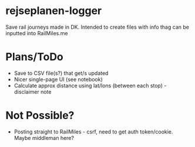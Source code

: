 # rejseplanen-logger
Save rail journeys made in DK. Intended to create files with info thag can be inputted into RailMiles.me

# Plans/ToDo
- Save to CSV file(s?) that get/s updated
- Nicer single-page UI (see notebook)
- Calculate approx distance using lat/lons (between each stop) - disclaimer note

# Not Possible?
- Posting straight to RailMiles - csrf, need to get auth token/cookie. Maybe middleman here?

